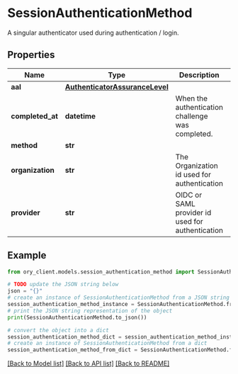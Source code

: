 # SessionAuthenticationMethod

A singular authenticator used during authentication / login.

## Properties

Name | Type | Description | Notes
------------ | ------------- | ------------- | -------------
**aal** | [**AuthenticatorAssuranceLevel**](AuthenticatorAssuranceLevel.md) |  | [optional] 
**completed_at** | **datetime** | When the authentication challenge was completed. | [optional] 
**method** | **str** |  | [optional] 
**organization** | **str** | The Organization id used for authentication | [optional] 
**provider** | **str** | OIDC or SAML provider id used for authentication | [optional] 

## Example

```python
from ory_client.models.session_authentication_method import SessionAuthenticationMethod

# TODO update the JSON string below
json = "{}"
# create an instance of SessionAuthenticationMethod from a JSON string
session_authentication_method_instance = SessionAuthenticationMethod.from_json(json)
# print the JSON string representation of the object
print(SessionAuthenticationMethod.to_json())

# convert the object into a dict
session_authentication_method_dict = session_authentication_method_instance.to_dict()
# create an instance of SessionAuthenticationMethod from a dict
session_authentication_method_from_dict = SessionAuthenticationMethod.from_dict(session_authentication_method_dict)
```
[[Back to Model list]](../README.md#documentation-for-models) [[Back to API list]](../README.md#documentation-for-api-endpoints) [[Back to README]](../README.md)


